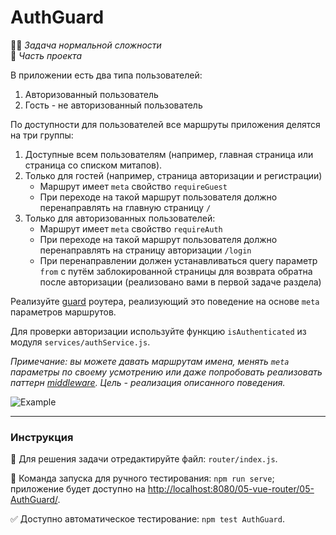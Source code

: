 # AuthGuard

👷🏻 _Задача нормальной сложности_\
💼 _Часть проекта_

<!--start_statement-->

В приложении есть два типа пользователей:

1. Авторизованный пользователь
2. Гость - не авторизованный пользователь

По доступности для пользователей все маршруты приложения делятся на три группы:

1. Доступные всем пользователям (например, главная страница или страница со списком митапов).
2. Только для гостей (например, страница авторизации и регистрации)
   - Маршрут имеет `meta` свойство `requireGuest`
   - При переходе на такой маршрут пользователя должно перенаправлять на главную страницу `/`
3. Только для авторизованных пользователей:
   - Маршрут имеет `meta` свойство `requireAuth`
   - При переходе на такой маршрут пользователя должно перенаправлять на страницу авторизации `/login`
   - При перенаправлении должен устанавливаться query параметр `from` с путём заблокированной страницы для возврата
     обратна после авторизации (реализовано вами в первой задаче раздела)

Реализуйте [guard](https://router.vuejs.org/guide/advanced/navigation-guards.html) роутера, реализующий это поведение на
основе `meta` параметров маршрутов.

Для проверки авторизации используйте функцию `isAuthenticated` из модуля `services/authService.js`.

_Примечание: вы можете давать маршрутам имена, менять `meta` параметры по своему усмотрению или даже попробовать
реализовать паттерн [middleware](https://markus.oberlehner.net/blog/implementing-a-simple-middleware-with-vue-router/).
Цель - реализация описанного поведения._

<img src="https://i.imgur.com/7yDqPSt.gif" alt="Example" style="max-width: 100%" />
<!--end_statement-->

---

### Инструкция

📝 Для решения задачи отредактируйте файл: `router/index.js`.

🚀 Команда запуска для ручного тестирования: `npm run serve`;\
приложение будет доступно на [http://localhost:8080/05-vue-router/05-AuthGuard/](http://localhost:8080/05-vue-router/05-AuthGuard/).

✅ Доступно автоматическое тестирование: `npm test AuthGuard`.
